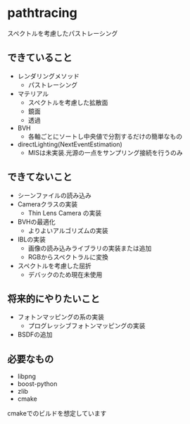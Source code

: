 # pathtracing

スペクトルを考慮したパストレーシング

## できていること

 - レンダリングメソッド
   - パストレーシング
 - マテリアル
   - スペクトルを考慮した拡散面 
   - 鏡面
   - 透過
 - BVH
   - 各軸ごとにソートし中央値で分割するだけの簡単なもの
 - directLighting(NextEventEstimation)
   - MISは未実装.光源の一点をサンプリング接続を行うのみ
    
## できてないこと
 - シーンファイルの読み込み
 - Cameraクラスの実装
   - Thin Lens Camera の実装
 - BVHの最適化
   - よりよいアルゴリズムの実装
 - IBLの実装
   - 画像の読み込みライブラリの実装または追加
   - RGBからスペクトラルに変換
 - スペクトルを考慮した屈折
    - デバックのため現在未使用

## 将来的にやりたいこと
 - フォトンマッピングの系の実装
    - プログレッシブフォトンマッピングの実装
 - BSDFの追加
   
## 必要なもの
- libpng
- boost-python
- zlib
- cmake


cmakeでのビルドを想定しています
